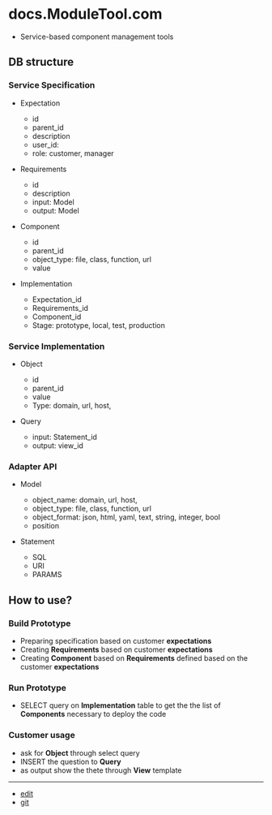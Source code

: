 # docs.ModuleTool.com

+ Service-based component management tools

## DB structure  

### Service Specification

+ Expectation
  + id
  + parent_id
  + description
  + user_id:
  + role: customer, manager

+ Requirements
  + id
  + description
  + input: Model
  + output: Model
    
+ Component
  + id  
  + parent_id
  + object_type: file, class, function, url
  + value

+ Implementation
  + Expectation_id
  + Requirements_id
  + Component_id
  + Stage: prototype, local, test, production


  
### Service Implementation

+ Object
  + id
  + parent_id
  + value    
  + Type: domain, url, host, 
  
+ Query
  + input: Statement_id    
  + output: view_id
  


### Adapter API


+ Model
  + object_name: domain, url, host, 
  + object_type: file, class, function, url
  + object_format: json, html, yaml, text, string, integer, bool
  + position

    
+ Statement
  + SQL
  + URI
  + PARAMS



## How to use?

### Build Prototype
+ Preparing specification based on customer **expectations**
+ Creating **Requirements** based on customer **expectations**
+ Creating **Component** based on **Requirements** defined based on the customer **expectations**


### Run Prototype

+ SELECT query on **Implementation** table to get the the list of **Components** necessary to deploy the code


### Customer usage

+ ask for **Object** through select query
+ INSERT the question to **Query**
+ as output show the thete through **View** template
  

---
+ [edit](https://github.com/ModuleTool/docs/edit/main/README.md)
+ [git](https://github.com/ModuleTool/docs)
